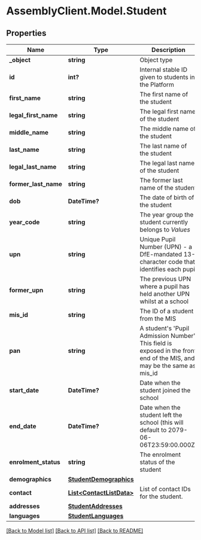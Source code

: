 # AssemblyClient.Model.Student
## Properties

Name | Type | Description | Notes
------------ | ------------- | ------------- | -------------
**_object** | **string** | Object type | [optional] 
**id** | **int?** | Internal stable ID given to students in the Platform | [optional] 
**first_name** | **string** | The first name of the student | [optional] 
**legal_first_name** | **string** | The legal first name of the student | [optional] 
**middle_name** | **string** | The middle name of the student | [optional] 
**last_name** | **string** | The last name of the student | [optional] 
**legal_last_name** | **string** | The legal last name of the student | [optional] 
**former_last_name** | **string** | The former last name of the student | [optional] 
**dob** | **DateTime?** | The date of birth of the student | [optional] 
**year_code** | **string** | The year group the student currently belongs to *Values*  |Value|Description| |- --|- --| |&#x60;N1&#x60;|Nursery first year| |&#x60;N2&#x60;|Nursery second year| |&#x60;R&#x60;|Reception| |&#x60;1&#x60;|Year 1| |&#x60;2&#x60;|Year 2| |&#x60;3&#x60;|Year 3| |&#x60;4&#x60;|Year 4| |&#x60;5&#x60;|Year 5| |&#x60;6&#x60;|Year 6| |&#x60;7&#x60;|Year 7| |&#x60;8&#x60;|Year 8| |&#x60;9&#x60;|Year 9| |&#x60;10&#x60;|Year 10| |&#x60;11&#x60;|Year 11| |&#x60;12&#x60;|Year 12| |&#x60;13&#x60;|Year 13|  | [optional] 
**upn** | **string** | Unique Pupil Number (UPN) - a DfE-mandated 13-character code that identifies each pupil | [optional] 
**former_upn** | **string** | The previous UPN where a pupil has held another UPN whilst at a school | [optional] 
**mis_id** | **string** | The ID of a student from the MIS | [optional] 
**pan** | **string** | A student&#39;s &#39;Pupil Admission Number&#39;. This field is exposed in the front end of the MIS, and may be the same as mis_id | [optional] 
**start_date** | **DateTime?** | Date when the student joined the school | [optional] 
**end_date** | **DateTime?** | Date when the student left the school (this will default to 2079-06-06T23:59:00.000Z) | [optional] 
**enrolment_status** | **string** | The enrolment status of the student | [optional] 
**demographics** | [**StudentDemographics**](StudentDemographics.md) |  | [optional] 
**contact** | [**List&lt;ContactListData&gt;**](ContactListData.md) | List of contact IDs for the student. | [optional] 
**addresses** | [**StudentAddresses**](StudentAddresses.md) |  | [optional] 
**languages** | [**StudentLanguages**](StudentLanguages.md) |  | [optional] 

[[Back to Model list]](../README.md#documentation-for-models) [[Back to API list]](../README.md#documentation-for-api-endpoints) [[Back to README]](../README.md)

